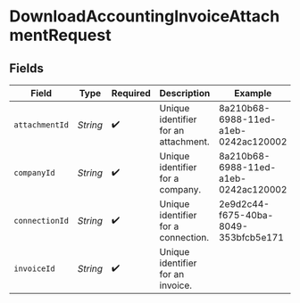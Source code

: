 # DownloadAccountingInvoiceAttachmentRequest


## Fields

| Field                                | Type                                 | Required                             | Description                          | Example                              |
| ------------------------------------ | ------------------------------------ | ------------------------------------ | ------------------------------------ | ------------------------------------ |
| `attachmentId`                       | *String*                             | :heavy_check_mark:                   | Unique identifier for an attachment. | 8a210b68-6988-11ed-a1eb-0242ac120002 |
| `companyId`                          | *String*                             | :heavy_check_mark:                   | Unique identifier for a company.     | 8a210b68-6988-11ed-a1eb-0242ac120002 |
| `connectionId`                       | *String*                             | :heavy_check_mark:                   | Unique identifier for a connection.  | 2e9d2c44-f675-40ba-8049-353bfcb5e171 |
| `invoiceId`                          | *String*                             | :heavy_check_mark:                   | Unique identifier for an invoice.    |                                      |